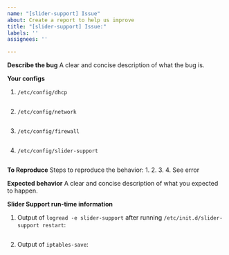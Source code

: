 ```yaml
---
name: "[slider-support] Issue"
about: Create a report to help us improve
title: "[slider-support] Issue:"
labels: ''
assignees: ''

---
```


**Describe the bug**
A clear and concise description of what the bug is.

**Your configs**

1. ```/etc/config/dhcp```

   ```sh

   ```

2. ```/etc/config/network```

   ```sh

   ```

3. ```/etc/config/firewall```

   ```sh

   ```

4. ```/etc/config/slider-support```

   ```sh

   ```

**To Reproduce**
Steps to reproduce the behavior:
1.
2.
3.
4. See error

**Expected behavior**
A clear and concise description of what you expected to happen.

**Slider Support run-time information**

1. Output of ```logread -e slider-support``` after running ```/etc/init.d/slider-support restart```:

   ```sh

   ```

2. Output of ```iptables-save```:

   ```sh

   ```
